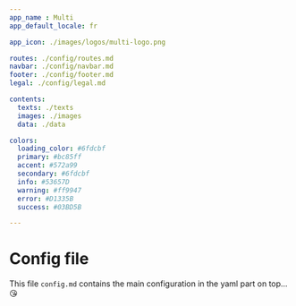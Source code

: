 ```yaml
---
app_name : Multi
app_default_locale: fr

app_icon: ./images/logos/multi-logo.png

routes: ./config/routes.md
navbar: ./config/navbar.md
footer: ./config/footer.md
legal: ./config/legal.md

contents: 
  texts: ./texts
  images: ./images
  data: ./data

colors:
  loading_color: #6fdcbf
  primary: #bc85ff
  accent: #572a99
  secondary: #6fdcbf
  info: #53657D
  warning: #ff9947
  error: #D1335B
  success: #03BD5B

---
```



# Config file

This file `config.md` contains the main configuration in the yaml part on top... :kissing_heart:
